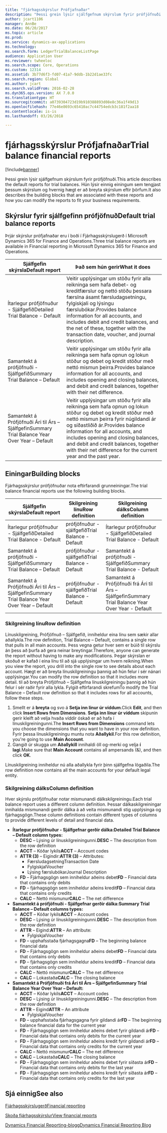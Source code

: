 ```yaml
---
title: "fjárhagsskýrslur Prófjafnaðar"
description: "Þessi grein lýsir sjálfgefnum skýrslum fyrir prófjöfnuði. Hún lýsir einnig einingum sem tengjast þessum skýrslum og hvernig hægt er að breyta skýrslum eftir þörfum."
author: jcart1106
manager: AnnBe
ms.date: 06/20/2017
ms.topic: article
ms.prod: 
ms.service: dynamics-ax-applications
ms.technology: 
ms.search.form: LedgerTrialBalanceListPage
audience: Application User
ms.reviewer: twheeloc
ms.search.scope: Core, Operations
ms.custom: 12314
ms.assetid: 3b77d6f3-fd07-41a7-9ddb-1b22d1ae33fc
ms.search.region: Global
ms.author: jcart
ms.search.validFrom: 2016-02-28
ms.dyn365.ops.version: AX 7.0.0
ms.translationtype: HT
ms.sourcegitcommit: a0739304723d19b910388893d08e8c36a1f49d13
ms.openlocfilehash: 77e46e8693c65410ac7c44754edcb3c181f2aa18
ms.contentlocale: is-is
ms.lasthandoff: 03/26/2018

---
```


# <a name="trial-balance-financial-reports"></a><span data-ttu-id="d0086-104">fjárhagsskýrslur Prófjafnaðar</span><span class="sxs-lookup"><span data-stu-id="d0086-104">Trial balance financial reports</span></span>

[!include[banner](../includes/banner.md)]


<span data-ttu-id="d0086-105">Þessi grein lýsir sjálfgefnum skýrslum fyrir prófjöfnuði.</span><span class="sxs-lookup"><span data-stu-id="d0086-105">This article describes the default reports for trial balances.</span></span> <span data-ttu-id="d0086-106">Hún lýsir einnig einingum sem tengjast þessum skýrslum og hvernig hægt er að breyta skýrslum eftir þörfum.</span><span class="sxs-lookup"><span data-stu-id="d0086-106">It also describes the building blocks that are associated with these reports and how you can modify the reports to fit your business requirements.</span></span> 

<a name="default-trial-balance-reports"></a><span data-ttu-id="d0086-107">Skýrslur fyrir sjálfgefinn prófjöfnuð</span><span class="sxs-lookup"><span data-stu-id="d0086-107">Default trial balance reports</span></span>
-----------------------------

<span data-ttu-id="d0086-108">Þrjár skýrslur prófjafnaðar eru í boði í Fjárhagsskýrslugerð í Microsoft Dynamics 365 for Finance and Operations.</span><span class="sxs-lookup"><span data-stu-id="d0086-108">Three trial balance reports are available in Financial reporting in Microsoft Dynamics 365 for Finance and Operations.</span></span>

| <span data-ttu-id="d0086-109">Sjálfgefin skýrsla</span><span class="sxs-lookup"><span data-stu-id="d0086-109">Default report</span></span>                                 | <span data-ttu-id="d0086-110">Það sem hún gerir</span><span class="sxs-lookup"><span data-stu-id="d0086-110">What it does</span></span>                                                                                                                                                                                        |
|------------------------------------------------|-----------------------------------------------------------------------------------------------------------------------------------------------------------------------------------------------------|
| <span data-ttu-id="d0086-111">Ítarlegur prófjöfnuður - Sjálfgefið</span><span class="sxs-lookup"><span data-stu-id="d0086-111">Detailed Trial Balance - Default</span></span>               | <span data-ttu-id="d0086-112">Veitir upplýsingar um stöðu fyrir alla reikninga sem hafa debet- og kreditfærslur og nettó stöðu þessara færslna ásamt færsludagsetningu, fylgiskjali og lýsingu færslubókar.</span><span class="sxs-lookup"><span data-stu-id="d0086-112">Provides balance information for all accounts, and includes debit and credit balances, and the net of these, together with the transaction date, voucher, and journal description.</span></span>                  |
| <span data-ttu-id="d0086-113">Samantekt á prófjöfnuði - Sjálfgefið</span><span class="sxs-lookup"><span data-stu-id="d0086-113">Summary Trial Balance – Default</span></span>                | <span data-ttu-id="d0086-114">Veitir upplýsingar um stöðu fyrir alla reikninga sem hafa opnun og lokun stöður og debet og kredit stöður með nettó mismun þeirra.</span><span class="sxs-lookup"><span data-stu-id="d0086-114">Provides balance information for all accounts, and includes opening and closing balances, and debit and credit balances, together with their net difference.</span></span>                                        |
| <span data-ttu-id="d0086-115">Samantekt á Prófjöfnuði Ári til Árs – Sjálfgefin</span><span class="sxs-lookup"><span data-stu-id="d0086-115">Summary Trial Balance Year Over Year – Default</span></span> | <span data-ttu-id="d0086-116">Veitir upplýsingar um stöðu fyrir alla reikninga sem hafa opnun og lokun stöður og debet og kredit stöður með nettó mismun þeirra fyrir núgildandi ár og síðastliðið ár.</span><span class="sxs-lookup"><span data-stu-id="d0086-116">Provides balance information for all accounts, and includes opening and closing balances, and debit and credit balances, together with their net difference for the current year and the past year.</span></span> |

## <a name="building-blocks"></a><span data-ttu-id="d0086-117">Einingar</span><span class="sxs-lookup"><span data-stu-id="d0086-117">Building blocks</span></span>
<span data-ttu-id="d0086-118">Fjárhagsskýrslur prófjöfnuðar nota eftirfarandi grunneiningar.</span><span class="sxs-lookup"><span data-stu-id="d0086-118">The trial balance financial reports use the following building blocks.</span></span>

| <span data-ttu-id="d0086-119">Sjálfgefin skýrsla</span><span class="sxs-lookup"><span data-stu-id="d0086-119">Default report</span></span>                                 | <span data-ttu-id="d0086-120">Skilgreining línu</span><span class="sxs-lookup"><span data-stu-id="d0086-120">Row definition</span></span>          | <span data-ttu-id="d0086-121">Skilgreining dálks</span><span class="sxs-lookup"><span data-stu-id="d0086-121">Column definition</span></span>                              |
|------------------------------------------------|-------------------------|------------------------------------------------|
| <span data-ttu-id="d0086-122">Ítarlegur prófjöfnuður - Sjálfgefið</span><span class="sxs-lookup"><span data-stu-id="d0086-122">Detailed Trial Balance - Default</span></span>               | <span data-ttu-id="d0086-123">prófjöfnuður - sjálfgefið</span><span class="sxs-lookup"><span data-stu-id="d0086-123">Trial Balance - Default</span></span> | <span data-ttu-id="d0086-124">Ítarlegur prófjöfnuður - Sjálfgefið</span><span class="sxs-lookup"><span data-stu-id="d0086-124">Detailed Trial Balance - Default</span></span>               |
| <span data-ttu-id="d0086-125">Samantekt á prófjöfnuði - Sjálfgefið</span><span class="sxs-lookup"><span data-stu-id="d0086-125">Summary Trial Balance – Default</span></span>                | <span data-ttu-id="d0086-126">prófjöfnuður - sjálfgefið</span><span class="sxs-lookup"><span data-stu-id="d0086-126">Trial Balance - Default</span></span> | <span data-ttu-id="d0086-127">Samantekt á prófjöfnuði - Sjálfgefið</span><span class="sxs-lookup"><span data-stu-id="d0086-127">Summary Trial Balance - Default</span></span>                |
| <span data-ttu-id="d0086-128">Samantekt á Prófjöfnuði Ári til Árs – Sjálfgefin</span><span class="sxs-lookup"><span data-stu-id="d0086-128">Summary Trial Balance Year Over Year – Default</span></span> | <span data-ttu-id="d0086-129">prófjöfnuður - sjálfgefið</span><span class="sxs-lookup"><span data-stu-id="d0086-129">Trial Balance - Default</span></span> | <span data-ttu-id="d0086-130">Samantekt á Prófjöfnuði frá Ári til Árs – Sjálfgefin</span><span class="sxs-lookup"><span data-stu-id="d0086-130">Summary Trial Balance Year Over Year - Default</span></span> |

### <a name="row-definition"></a><span data-ttu-id="d0086-131">Skilgreining línu</span><span class="sxs-lookup"><span data-stu-id="d0086-131">Row definition</span></span>

<span data-ttu-id="d0086-132">Línuskilgreining, Prófjöfnuð – Sjálfgefið, inniheldur eina línu sem sækir allar aðallykla.</span><span class="sxs-lookup"><span data-stu-id="d0086-132">The row definition, Trial Balance – Default, contains a single row that pulls in all main accounts.</span></span> <span data-ttu-id="d0086-133">Þess vegna getur hver sem er búið til skýrslu án þess að þurfa að gera neinar breytingar.</span><span class="sxs-lookup"><span data-stu-id="d0086-133">Therefore, anyone can generate the report without having to make any modifications.</span></span> <span data-ttu-id="d0086-134">Þegar skýrslan er skoðuð er kafað í eina línu til að sjá upplýsingar um hvern reikning.</span><span class="sxs-lookup"><span data-stu-id="d0086-134">When you view the report, you drill into the single row to see details about each account.</span></span> <span data-ttu-id="d0086-135">Hægt er að breyta línuskilgreiningu þannig að hún felur í sér nánari upplýsingar.</span><span class="sxs-lookup"><span data-stu-id="d0086-135">You can modify the row definition so that it includes more detail.</span></span> <span data-ttu-id="d0086-136">til að breyta Prófjöfnuð – Sjálfgefna línuskilgreiningu þannig að hún felur í sér raðir fyrir alla lykla. Fylgið eftirfarandi skrefum</span><span class="sxs-lookup"><span data-stu-id="d0086-136">To modify the Trial Balance – Default row definition so that it includes rows for all accounts, follow these steps.</span></span>

1.  <span data-ttu-id="d0086-137">Smellt er á **breyta** og svo á **Setja inn línur úr víddum**.</span><span class="sxs-lookup"><span data-stu-id="d0086-137">Click **Edit**, and then click **Insert Rows from Dimensions**.</span></span> <span data-ttu-id="d0086-138">**Setja inn línur úr víddum** skipunin gerir kleift að velja hvaða víddir óskað er að hafa í línuskilgreiningunni.</span><span class="sxs-lookup"><span data-stu-id="d0086-138">The **Insert Rows from Dimensions** command lets you choose the dimensions that you want to have in your row definition.</span></span> <span data-ttu-id="d0086-139">Fyrir þessa línuskilgreiningu muntu nota **Aðallykil**.</span><span class="sxs-lookup"><span data-stu-id="d0086-139">For this row definition, you're going to use **Main Account**.</span></span>
2.  <span data-ttu-id="d0086-140">Gangið úr skugga um **Aðallykill** innihaldi öll og-merki og velja **í lagi**.</span><span class="sxs-lookup"><span data-stu-id="d0086-140">Make sure that **Main Account** contains all ampersands (&), and then click **OK**.</span></span>

<span data-ttu-id="d0086-141">Línuskilgreining inniheldur nú alla aðallykla fyrir þinn sjálfgefna lögaðila.</span><span class="sxs-lookup"><span data-stu-id="d0086-141">The row definition now contains all the main accounts for your default legal entity.</span></span>

### <a name="column-definition"></a><span data-ttu-id="d0086-142">Skilgreining dálks</span><span class="sxs-lookup"><span data-stu-id="d0086-142">Column definition</span></span>

<span data-ttu-id="d0086-143">Hver skýrslu prófjöfnuðar notar mismunandi dálkskilgreiningu.</span><span class="sxs-lookup"><span data-stu-id="d0086-143">Each trial balance report uses a different column definition.</span></span> <span data-ttu-id="d0086-144">Þessar dálkaskilgreiningar innihalda mismunandi gerðir dálka á að veita mismunandi stig upplýsinga og fjárhagsgögn.</span><span class="sxs-lookup"><span data-stu-id="d0086-144">These column definitions contain different types of columns to provide different levels of detail and financial data.</span></span>

-   <span data-ttu-id="d0086-145">**Ítarlegur prófjöfnuður - Sjálfgefnar gerðir dálka:**</span><span class="sxs-lookup"><span data-stu-id="d0086-145">**Detailed Trial Balance – Default column types:**</span></span>
    -   <span data-ttu-id="d0086-146">**DESC** – Lýsing úr línuskilgreiningunni.</span><span class="sxs-lookup"><span data-stu-id="d0086-146">**DESC** – The description from the row definition</span></span>
    -   <span data-ttu-id="d0086-147">**ACCT** – Kóðar lykils</span><span class="sxs-lookup"><span data-stu-id="d0086-147">**ACCT** – Account codes</span></span>
    -   <span data-ttu-id="d0086-148">**ATTR (3)** – Eigindir:</span><span class="sxs-lookup"><span data-stu-id="d0086-148">**ATTR (3)** – Attributes:</span></span>
        -   <span data-ttu-id="d0086-149">Færsludagsetning</span><span class="sxs-lookup"><span data-stu-id="d0086-149">Transaction Date</span></span>
        -   <span data-ttu-id="d0086-150">Fylgiskjal</span><span class="sxs-lookup"><span data-stu-id="d0086-150">Voucher</span></span>
        -   <span data-ttu-id="d0086-151">Lýsing færslubókar</span><span class="sxs-lookup"><span data-stu-id="d0086-151">Journal Description</span></span>
    -   <span data-ttu-id="d0086-152">**FD** – Fjárhagsgögn sem inniheldur aðeins debet</span><span class="sxs-lookup"><span data-stu-id="d0086-152">**FD** – Financial data that contains only debits</span></span>
    -   <span data-ttu-id="d0086-153">**FD** – fjárhagsgögn sem inniheldur aðeins kredit</span><span class="sxs-lookup"><span data-stu-id="d0086-153">**FD** – Financial data that contains only credits</span></span>
    -   <span data-ttu-id="d0086-154">**CALC** – Nettó mismunur</span><span class="sxs-lookup"><span data-stu-id="d0086-154">**CALC** – The net difference</span></span>
-   <span data-ttu-id="d0086-155">**Samantekt á prófjöfnuði - Sjálfgefnar gerðir dálka:**</span><span class="sxs-lookup"><span data-stu-id="d0086-155">**Summary Trial Balance – Default columns types:**</span></span>
    -   <span data-ttu-id="d0086-156">**ACCT** – Kóðar lykils</span><span class="sxs-lookup"><span data-stu-id="d0086-156">**ACCT** – Account codes</span></span>
    -   <span data-ttu-id="d0086-157">**DESC** – Lýsing úr línuskilgreiningunni.</span><span class="sxs-lookup"><span data-stu-id="d0086-157">**DESC** – The description from the row definition</span></span>
    -   <span data-ttu-id="d0086-158">**ATTR** – Eigind:</span><span class="sxs-lookup"><span data-stu-id="d0086-158">**ATTR** – An attribute:</span></span>
        -   <span data-ttu-id="d0086-159">Fylgiskjal</span><span class="sxs-lookup"><span data-stu-id="d0086-159">Voucher</span></span>
    -   <span data-ttu-id="d0086-160">**FD** – upphafsstaða fjárhagsgagna</span><span class="sxs-lookup"><span data-stu-id="d0086-160">**FD** – The beginning balance financial data</span></span>
    -   <span data-ttu-id="d0086-161">**FD** – Fjárhagsgögn sem inniheldur aðeins debet</span><span class="sxs-lookup"><span data-stu-id="d0086-161">**FD** – Financial data that contains only debits</span></span>
    -   <span data-ttu-id="d0086-162">**FD** – fjárhagsgögn sem inniheldur aðeins kredit</span><span class="sxs-lookup"><span data-stu-id="d0086-162">**FD** – Financial data that contains only credits</span></span>
    -   <span data-ttu-id="d0086-163">**CALC** – Nettó mismunur</span><span class="sxs-lookup"><span data-stu-id="d0086-163">**CALC** – The net difference</span></span>
    -   <span data-ttu-id="d0086-164">**CALC** – Lokastaða</span><span class="sxs-lookup"><span data-stu-id="d0086-164">**CALC** – The closing balance</span></span>
-   <span data-ttu-id="d0086-165">**Samantekt á Prófjöfnuði frá Ári til Árs – Sjálfgefin**</span><span class="sxs-lookup"><span data-stu-id="d0086-165">**Summary Trial Balance Year Over Year – Default:**</span></span>
    -   <span data-ttu-id="d0086-166">**ACCT** – Kóðar lykils</span><span class="sxs-lookup"><span data-stu-id="d0086-166">**ACCT** – Account codes</span></span>
    -   <span data-ttu-id="d0086-167">**DESC** – Lýsing úr línuskilgreiningunni.</span><span class="sxs-lookup"><span data-stu-id="d0086-167">**DESC** – The description from the row definition</span></span>
    -   <span data-ttu-id="d0086-168">**ATTR** – Eigind</span><span class="sxs-lookup"><span data-stu-id="d0086-168">**ATTR** – An attribute</span></span>
        -   <span data-ttu-id="d0086-169">Fylgiskjal</span><span class="sxs-lookup"><span data-stu-id="d0086-169">Voucher</span></span>
    -   <span data-ttu-id="d0086-170">**FD** – upphafsstaða fjárhagsgagna fyrir gildandi ár</span><span class="sxs-lookup"><span data-stu-id="d0086-170">**FD** – The beginning balance financial data for the current year</span></span>
    -   <span data-ttu-id="d0086-171">**FD** – Fjárhagsgögn sem inniheldur aðeins debet fyrir gildandi ár</span><span class="sxs-lookup"><span data-stu-id="d0086-171">**FD** – Financial data that contains only debits for the current year</span></span>
    -   <span data-ttu-id="d0086-172">**FD** – Fjárhagsgögn sem inniheldur aðeins kredit fyrir gildandi ár</span><span class="sxs-lookup"><span data-stu-id="d0086-172">**FD** – Financial data that contains only credits for the current year</span></span>
    -   <span data-ttu-id="d0086-173">**CALC** – Nettó mismunur</span><span class="sxs-lookup"><span data-stu-id="d0086-173">**CALC** – The net difference</span></span>
    -   <span data-ttu-id="d0086-174">**CALC** – Lokastaða</span><span class="sxs-lookup"><span data-stu-id="d0086-174">**CALC** – The closing balance</span></span>
    -   <span data-ttu-id="d0086-175">**FD** – Fjárhagsgögn sem inniheldur aðeins debet fyrir síðasta ár</span><span class="sxs-lookup"><span data-stu-id="d0086-175">**FD** – Financial data that contains only debits for the last year</span></span>
    -   <span data-ttu-id="d0086-176">**FD** – Fjárhagsgögn sem inniheldur aðeins kredit fyrir síðasta ár</span><span class="sxs-lookup"><span data-stu-id="d0086-176">**FD** – Financial data that contains only credits for the last year</span></span>

 

<a name="see-also"></a><span data-ttu-id="d0086-177">Sjá einnig</span><span class="sxs-lookup"><span data-stu-id="d0086-177">See also</span></span>
--------

[<span data-ttu-id="d0086-178">Fjárhagsskýrslugerð</span><span class="sxs-lookup"><span data-stu-id="d0086-178">Financial reporting</span></span>](financial-reporting-getting-started.md)

[<span data-ttu-id="d0086-179">Skoða fjárhagsskýrslur</span><span class="sxs-lookup"><span data-stu-id="d0086-179">View financial reports</span></span>](view-financial-reports.md)

[<span data-ttu-id="d0086-180">Dynamics Financial Reporting-blogg</span><span class="sxs-lookup"><span data-stu-id="d0086-180">Dynamics Financial Reporting Blog</span></span>](http://blogs.msdn.com/b/dynamics_financial_reporting/)




